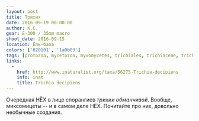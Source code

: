 ```yaml
---
layout: post
title: Трихия
date: 2016-09-19 00:00:00
author: К.С.
gear: E-300 / 35mm macro
shoot_date: 2016-09-15
location: Ёль-база
colors: ['020101', '1a0b03']
tags: [protozoa, mycetozoa, myxomycetes, trichiales, trichiaceae, trichia, trichia decipiens]
links:
  -
    href: http://www.inaturalist.org/taxa/56275-Trichia-decipiens
    info: inat
    title: Trichia decipiens
---
```


Очередная НЁХ в лице спорангиев _трихии обманчивой_. Вообще, миксомицеты -- и в самом деле НЁХ. Почитайте про них, довольно необычные создания.

